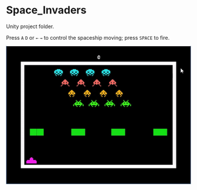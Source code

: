 # Space_Invaders

Unity project folder.

Press `A` `D` or `←` `→` to control the spaceship moving; press `SPACE` to fire.

![image](https://github.com/Shuo-Niu/Space_Invaders/blob/master/demo.gif)
